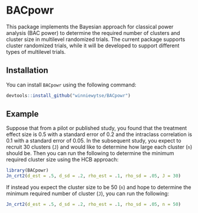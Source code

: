 
# BACpowr

<!-- badges: start -->
<!-- badges: end -->

This package implements the Bayesian approach for classical power analysis (BAC power) to determine the
required number of clusters and cluster size in multilevel randomized trials.
The current package supports cluster randomized trials, while it will be developed
to support different types of multilevel trials. 

## Installation

You can install `BACpowr` using the following command:

``` r
devtools::install_github("winniewytse/BACpowr")
```

## Example

Suppose that from a pilot or published study, you found that the treatment effect size
is 0.5 with a standard error of 0.2 and the intraclass correlation is 0.1 with a 
standard error of 0.05. In the subsequent study, you expect to recruit 30 clusters (`J`) and would like to determine how large each cluster (`n`) should be. Then you can run the 
following to determine the minimum required cluster size using the HCB approach:

``` r
library(BACpowr)
Jn_crt2(d_est = .5, d_sd = .2, rho_est = .1, rho_sd = .05, J = 30)
```

If instead you expect the cluster size to be 50 (`n`) and hope to determine the minimum
required number of cluster (`J`), you can run the following:

``` r
Jn_crt2(d_est = .5, d_sd = .2, rho_est = .1, rho_sd = .05, n = 50)
```

